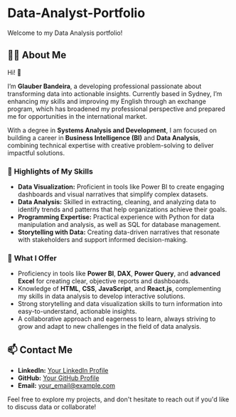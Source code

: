 # Data-Analyst-Portfolio
Welcome to my Data Analysis portfolio!

## 🧑‍💻 About Me

Hi! 👋  

I’m **Glauber Bandeira**, a developing professional passionate about transforming data into actionable insights. Currently based in Sydney, I’m enhancing my skills and improving my English through an exchange program, which has broadened my professional perspective and prepared me for opportunities in the international market.  

With a degree in **Systems Analysis and Development**, I am focused on building a career in **Business Intelligence (BI)** and **Data Analysis**, combining technical expertise with creative problem-solving to deliver impactful solutions.

### 📌 **Highlights of My Skills**  
- **Data Visualization:** Proficient in tools like Power BI to create engaging dashboards and visual narratives that simplify complex datasets.  
- **Data Analysis:** Skilled in extracting, cleaning, and analyzing data to identify trends and patterns that help organizations achieve their goals.  
- **Programming Expertise:** Practical experience with Python for data manipulation and analysis, as well as SQL for database management.  
- **Storytelling with Data:** Creating data-driven narratives that resonate with stakeholders and support informed decision-making.  

### 🚀 **What I Offer**  
- Proficiency in tools like **Power BI**, **DAX**, **Power Query**, and **advanced Excel** for creating clear, objective reports and dashboards.  
- Knowledge of **HTML**, **CSS**, **JavaScript**, and **React.js**, complementing my skills in data analysis to develop interactive solutions.  
- Strong storytelling and data visualization skills to turn information into easy-to-understand, actionable insights.  
- A collaborative approach and eagerness to learn, always striving to grow and adapt to new challenges in the field of data analysis.  


## **📫 Contact Me**
- **LinkedIn:** [Your LinkedIn Profile](#)
- **GitHub:** [Your GitHub Profile](#)
- **Email:** your_email@example.com

Feel free to explore my projects, and don't hesitate to reach out if you'd like to discuss data or collaborate!
